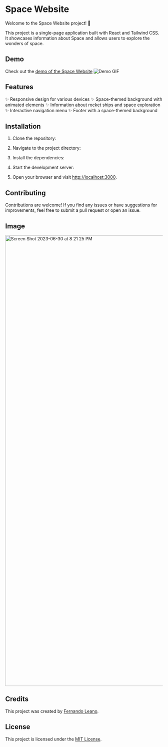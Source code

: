 # Space Website

Welcome to the Space Website project! 🚀

This project is a single-page application built with React and Tailwind CSS. It showcases information about Space and allows users to explore the wonders of space.

## Demo

Check out the [demo of the Space Website](https://space-app-two.vercel.app/)
![Demo GIF](demo.gif)

## Features

✨ Responsive design for various devices
✨ Space-themed background with animated elements
✨ Information about rocket ships and space exploration
✨ Interactive navigation menu
✨ Footer with a space-themed background

## Installation

1. Clone the repository:


2. Navigate to the project directory:


3. Install the dependencies:


4. Start the development server:


5. Open your browser and visit [http://localhost:3000](http://localhost:3000).

## Contributing

Contributions are welcome! If you find any issues or have suggestions for improvements, feel free to submit a pull request or open an issue.

## Image
<img width="1440" alt="Screen Shot 2023-06-30 at 8 21 25 PM" src="https://github.com/Fernandoleano">

## Credits

This project was created by [Fernando Leano](https://github.com/your-username).

## License

This project is licensed under the [MIT License](LICENSE).
